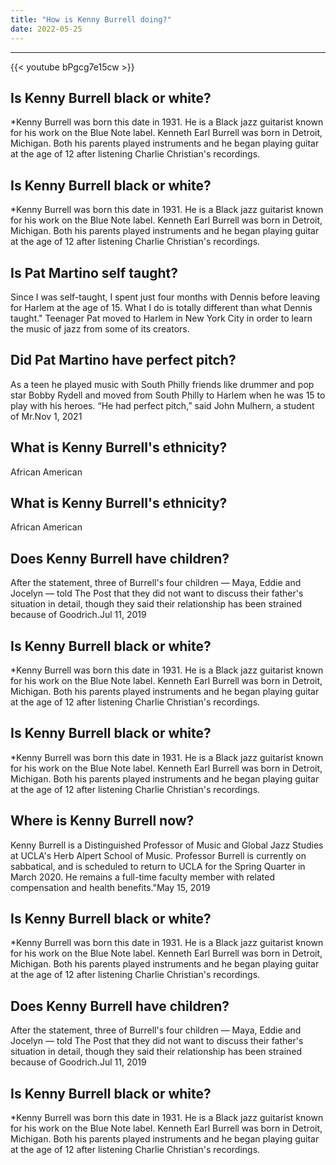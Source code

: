 ```yaml
---
title: "How is Kenny Burrell doing?"
date: 2022-05-25
---
```


---
{{< youtube bPgcg7e15cw >}}
## Is Kenny Burrell black or white?
*Kenny Burrell was born this date in 1931. He is a Black jazz guitarist known for his work on the Blue Note label. Kenneth Earl Burrell was born in Detroit, Michigan. Both his parents played instruments and he began playing guitar at the age of 12 after listening Charlie Christian's recordings.

## Is Kenny Burrell black or white?
*Kenny Burrell was born this date in 1931. He is a Black jazz guitarist known for his work on the Blue Note label. Kenneth Earl Burrell was born in Detroit, Michigan. Both his parents played instruments and he began playing guitar at the age of 12 after listening Charlie Christian's recordings.

## Is Pat Martino self taught?
Since I was self-taught, I spent just four months with Dennis before leaving for Harlem at the age of 15. What I do is totally different than what Dennis taught." Teenager Pat moved to Harlem in New York City in order to learn the music of jazz from some of its creators.

## Did Pat Martino have perfect pitch?
As a teen he played music with South Philly friends like drummer and pop star Bobby Rydell and moved from South Philly to Harlem when he was 15 to play with his heroes. “He had perfect pitch,” said John Mulhern, a student of Mr.Nov 1, 2021

## What is Kenny Burrell's ethnicity?
African American

## What is Kenny Burrell's ethnicity?
African American

## Does Kenny Burrell have children?
After the statement, three of Burrell's four children — Maya, Eddie and Jocelyn — told The Post that they did not want to discuss their father's situation in detail, though they said their relationship has been strained because of Goodrich.Jul 11, 2019

## Is Kenny Burrell black or white?
*Kenny Burrell was born this date in 1931. He is a Black jazz guitarist known for his work on the Blue Note label. Kenneth Earl Burrell was born in Detroit, Michigan. Both his parents played instruments and he began playing guitar at the age of 12 after listening Charlie Christian's recordings.

## Is Kenny Burrell black or white?
*Kenny Burrell was born this date in 1931. He is a Black jazz guitarist known for his work on the Blue Note label. Kenneth Earl Burrell was born in Detroit, Michigan. Both his parents played instruments and he began playing guitar at the age of 12 after listening Charlie Christian's recordings.

## Where is Kenny Burrell now?
Kenny Burrell is a Distinguished Professor of Music and Global Jazz Studies at UCLA's Herb Alpert School of Music. Professor Burrell is currently on sabbatical, and is scheduled to return to UCLA for the Spring Quarter in March 2020. He remains a full-time faculty member with related compensation and health benefits."May 15, 2019

## Is Kenny Burrell black or white?
*Kenny Burrell was born this date in 1931. He is a Black jazz guitarist known for his work on the Blue Note label. Kenneth Earl Burrell was born in Detroit, Michigan. Both his parents played instruments and he began playing guitar at the age of 12 after listening Charlie Christian's recordings.

## Does Kenny Burrell have children?
After the statement, three of Burrell's four children — Maya, Eddie and Jocelyn — told The Post that they did not want to discuss their father's situation in detail, though they said their relationship has been strained because of Goodrich.Jul 11, 2019

## Is Kenny Burrell black or white?
*Kenny Burrell was born this date in 1931. He is a Black jazz guitarist known for his work on the Blue Note label. Kenneth Earl Burrell was born in Detroit, Michigan. Both his parents played instruments and he began playing guitar at the age of 12 after listening Charlie Christian's recordings.

